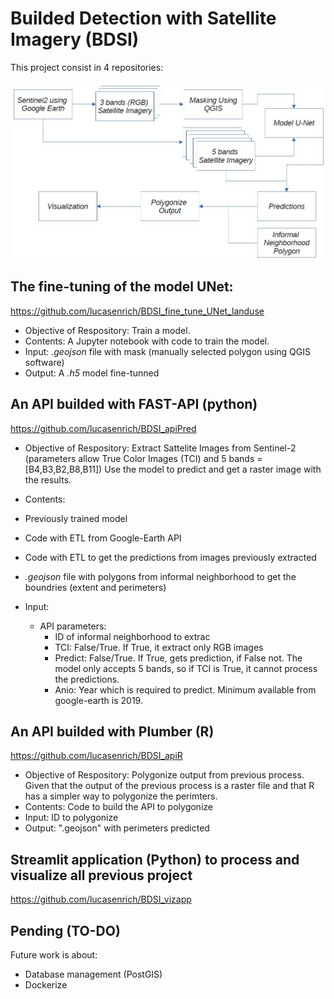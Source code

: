 # Builded Detection with Satellite Imagery (BDSI)


This project consist in 4 repositories:

![image](./img/flow.jpg)

## The fine-tuning of the model UNet:

https://github.com/lucasenrich/BDSI_fine_tune_UNet_landuse


+ Objective of Respository: Train a model.
+ Contents: A Jupyter notebook with code to train the model.
+ Input: _.geojson_ file with mask (manually selected polygon using QGIS software)
+ Output: A _.h5_ model fine-tunned

## An API builded with FAST-API (python)

https://github.com/lucasenrich/BDSI_apiPred


+ Objective of Respository: 
	Extract Sattelite Images from Sentinel-2 (parameters allow True Color Images (TCI) and 5 bands =[B4,B3,B2,B8,B11])
	Use the model to predict and get a raster image with the results.

+ Contents:
	
 + Previously trained model
 + Code with ETL from Google-Earth API
 + Code with ETL to get the predictions from images previously extracted
 + _.geojson_ file with polygons from informal neighborhood to get the boundries (extent and perimeters)

+ Input: 

	+ API parameters:
		+ ID of informal neighborhood to extrac
		+ TCI: False/True. If True, it extract only RGB images
		+ Predict: False/True. If True, gets prediction, if False not. The model only accepts 5 bands, so if TCI is True, it cannot process the predictions.
		+ Anio: Year which is required to predict. Minimum available from google-earth is 2019.


## An API builded with Plumber (R)

https://github.com/lucasenrich/BDSI_apiR
		
+ Objective of Respository: Polygonize output from previous process. Given that the output of the previous process is a raster file and that R has a simpler way to polygonize the perimters.
+ Contents: Code to build the API to polygonize
+ Input: ID to polygonize
+ Output: ".geojson" with perimeters predicted

## Streamlit application (Python) to process and visualize all previous project

https://github.com/lucasenrich/BDSI_vizapp


## Pending (TO-DO)

Future work is about:

+ Database management (PostGIS)
+ Dockerize


